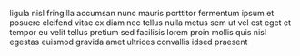 ligula nisl fringilla accumsan nunc mauris porttitor fermentum ipsum et posuere
eleifend vitae ex diam nec tellus nulla metus sem ut vel est eget et tempor eu
velit tellus pretium sed facilisis lorem proin mollis quis nisl egestas euismod
gravida amet ultrices convallis idsed praesent